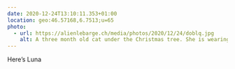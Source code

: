 ```yaml
---
date: 2020-12-24T13:10:11.353+01:00
location: geo:46.57168,6.7513;u=65
photo:
  - url: https://alienlebarge.ch/media/photos/2020/12/24/doblq.jpg
    alt: A three month old cat under the Christmas tree. She is wearing a Christmas hat.
---
```

Here’s Luna

